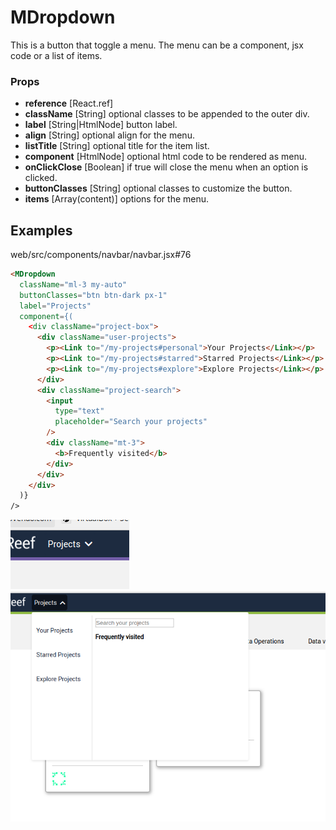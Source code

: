 # MDropdown

This is a button that toggle a menu. The menu can be a component, jsx code or a list
of items.

### Props
- **reference** [React.ref]
- **className** [String] optional classes to be appended to the outer div.
- **label** [String|HtmlNode] button label.
- **align** [String] optional align for the menu.
- **listTitle** [String] optional title for the item list.
- **component** [HtmlNode] optional html code to be rendered as menu.
- **onClickClose** [Boolean] if true will close the menu when an option is clicked.
- **buttonClasses** [String] optional classes to customize the button.
- **items** [Array(content)] options for the menu.


## Examples

web/src/components/navbar/navbar.jsx#76
```html
<MDropdown
  className="ml-3 my-auto"
  buttonClasses="btn btn-dark px-1"
  label="Projects"
  component={(
    <div className="project-box">
      <div className="user-projects">
        <p><Link to="/my-projects#personal">Your Projects</Link></p>
        <p><Link to="/my-projects#starred">Starred Projects</Link></p>
        <p><Link to="/my-projects#explore">Explore Projects</Link></p>
      </div>
      <div className="project-search">
        <input
          type="text"
          placeholder="Search your projects"
        />
        <div className="mt-3">
          <b>Frequently visited</b>
        </div>
      </div>
    </div>
  )}
/>
```

![image](dropdown01.png)
![image](dropdown02.png)
